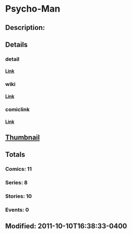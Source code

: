 # Psycho-Man
## Description: 
## Details
### detail
#### [Link](http://marvel.com/characters/1824/psycho-man?utm_campaign=apiRef&utm_source=225578a89fc76f3d20fbffda5d17a88d)
### wiki
#### [Link](http://marvel.com/universe/Psycho-Man?utm_campaign=apiRef&utm_source=225578a89fc76f3d20fbffda5d17a88d)
### comiclink
#### [Link](http://marvel.com/comics/characters/1009511/psycho-man?utm_campaign=apiRef&utm_source=225578a89fc76f3d20fbffda5d17a88d)
## [Thumbnail](http://i.annihil.us/u/prod/marvel/i/mg/5/e0/4c003c82b377c.jpg)
## Totals
### Comics: 11
### Series: 8
### Stories: 10
### Events: 0
## Modified: 2011-10-10T16:38:33-0400